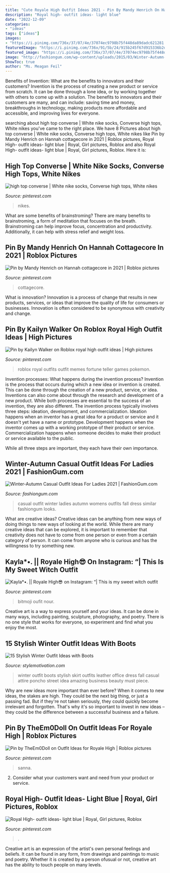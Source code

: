 ```yaml
---
title: "Cute Royale High Outfit Ideas 2021 - Pin By Mandy Henrich On Hannah Cottagecore In 2021"
description: "Royal high- outfit ideas- light blue"
date: "2022-12-09"
categories:
- "ideas"
tags: ["ideas"]
images:
- "https://i.pinimg.com/736x/37/07/4e/37074ec9798b75f448da89dadc621281.jpg"
featuredImage: "https://i.pinimg.com/736x/91/5b/24/915b245f67d915336b2d4ad871c64a24.jpg"
featured_image: "https://i.pinimg.com/736x/37/07/4e/37074ec9798b75f448da89dadc621281.jpg"
image: "http://fashiongum.com/wp-content/uploads/2015/03/Winter-Autumn-Casual-Outfit-Ideas-For-Ladies-39.jpg"
ShowToc: true
author: "Ms. Meagan Feil"
---
```



Benefits of Invention: What are the benefits to innovators and their customers?
Invention is the process of creating a new product or service from scratch. It can be done through a lone idea, or by working together with others to come up with a solution. The benefits to innovators and their customers are many, and can include: saving time and money, breakthroughs in technology, making products more affordable and accessible, and improving lives for everyone.

	

		
searching about high top converse | White nike socks, Converse high tops, White nikes you've came to the right place. We have 8 Pictures about high top converse | White nike socks, Converse high tops, White nikes like Pin by Mandy Henrich on Hannah cottagecore in 2021 | Roblox pictures, Royal High- outfit ideas- light blue | Royal, Girl pictures, Roblox and also Royal High- outfit ideas- light blue | Royal, Girl pictures, Roblox. Here it is:
		
    
## High Top Converse | White Nike Socks, Converse High Tops, White Nikes

<img loading=lazy src="https://i.pinimg.com/736x/37/07/4e/37074ec9798b75f448da89dadc621281.jpg" onerror="this.onerror=null;this.src='https://tse1.mm.bing.net/th?id=OIP.J0Wry4IWr5mgFUdG1ralwAHaJ3&amp;pid=15.1';" alt="high top converse | White nike socks, Converse high tops, White nikes">

_Source: pinterest.com_

>nikes. 

	

What are some benefits of brainstroming?
There are many benefits to brainstroming, a form of meditation that focuses on the breath. Brainstroming can help improve focus, concentration and productivity. Additionally, it can help with stress relief and weight loss.

    
## Pin By Mandy Henrich On Hannah Cottagecore In 2021 | Roblox Pictures

<img loading=lazy src="https://i.pinimg.com/736x/2d/0d/16/2d0d1623c4443057b767a9c7a294f84d.jpg" onerror="this.onerror=null;this.src='https://tse1.mm.bing.net/th?id=OIP.A413SI8SDyGu6wHrirtwSgHaGq&amp;pid=15.1';" alt="Pin by Mandy Henrich on Hannah cottagecore in 2021 | Roblox pictures">

_Source: pinterest.com_

>cottagecore. 

	

What is innovation?
Innovation is a process of change that results in new products, services, or ideas that improve the quality of life for consumers or businesses. Innovation is often considered to be synonymous with creativity and change.

    
## Pin By Kailyn Walker On Roblox Royal High Outfit Ideas | High Pictures

<img loading=lazy src="https://i.pinimg.com/736x/0a/28/93/0a28933fa879272ea35df89221e87d8e.jpg" onerror="this.onerror=null;this.src='https://tse1.mm.bing.net/th?id=OIP.Ud77JQewteRvrq1bRrbfeAHaHa&amp;pid=15.1';" alt="Pin by Kailyn Walker on Roblox royal high outfit ideas | High pictures">

_Source: pinterest.com_

>roblox royal outfits outfit memes fortune teller games pokemon. 

	

Invention processes: What happens during the invention process?
Invention is the process that occurs during which a new idea or invention is created. This can be done through the creation of a new product, service, or idea. Inventions can also come about through the research and development of a new product. While both processes are essential to the success of an invention, they are also different. 
The invention process typically involves three steps: ideation, development, and commercialization. Ideation happens when an inventor has a great idea for a product or service and it doesn't yet have a name or prototype. Development happens when the inventor comes up with a working prototype of their product or service. Commercialization happens when someone decides to make their product or service available to the public. 

While all three steps are important, they each have their own importance.

    
## Winter-Autumn Casual Outfit Ideas For Ladies 2021 | FashionGum.com

<img loading=lazy src="http://fashiongum.com/wp-content/uploads/2015/03/Winter-Autumn-Casual-Outfit-Ideas-For-Ladies-39.jpg" onerror="this.onerror=null;this.src='https://tse3.mm.bing.net/th?id=OIP.b4ml8maEfPTuqAPgzDu-WQHaLH&amp;pid=15.1';" alt="Winter-Autumn Casual Outfit Ideas For Ladies 2021 | FashionGum.com">

_Source: fashiongum.com_

>casual outfit winter ladies autumn womens outfits fall dress similar fashiongum looks. 

	

What are creative ideas?
Creative ideas can be anything from new ways of doing things to new ways of looking at the world. While there are many creative ideas that can be explored, it is important to remember that creativity does not have to come from one person or even from a certain category of person. It can come from anyone who is curious and has the willingness to try something new.

    
## Kayla*•. || Royale High😎 On Instagram: “| This Is My Sweet Witch Outfit

<img loading=lazy src="https://i.pinimg.com/736x/af/a5/02/afa502d36020613886985dfe6c244e67.jpg" onerror="this.onerror=null;this.src='https://tse1.mm.bing.net/th?id=OIP.FVAMUktIedLEZIZzekxlywHaHb&amp;pid=15.1';" alt="Kayla*•. || Royale High😎 on Instagram: “| This is my sweet witch outfit">

_Source: pinterest.com_

>bitmoji oufit nour. 

	

Creative art is a way to express yourself and your ideas. It can be done in many ways, including painting, sculpture, photography, and poetry. There is no one style that works for everyone, so experiment and find what you enjoy the most.

    
## 15 Stylish Winter Outfit Ideas With Boots

<img loading=lazy src="https://www.stylemotivation.com/wp-content/uploads/2013/12/15-Stylish-Winter-Outfit-Ideas-with-Boots-7.jpg" onerror="this.onerror=null;this.src='https://tse3.mm.bing.net/th?id=OIP.rcxjgTlWEm5gCzVnarROtgHaK3&amp;pid=15.1';" alt="15 Stylish Winter Outfit Ideas with Boots">

_Source: stylemotivation.com_

>winter outfit boots stylish skirt outfits leather office dress fall casual attire poncho street idea amazing business beauty must piece. 

	

Why are new ideas more important than ever before?
When it comes to new ideas, the stakes are high. They could be the next big thing, or just a passing fad. But if they're not taken seriously, they could quickly become irrelevant and forgotten. That's why it's so important to invest in new ideas – they could be the difference between a successful business and a failure.

    
## Pin By TheEm0Doll On Outfit Ideas For Royale High | Roblox Pictures

<img loading=lazy src="https://i.pinimg.com/736x/91/5b/24/915b245f67d915336b2d4ad871c64a24.jpg" onerror="this.onerror=null;this.src='https://tse1.mm.bing.net/th?id=OIP.qQoWP8cjvaIPE3zBJiNuhAHaIW&amp;pid=15.1';" alt="Pin by TheEm0Doll on Outfit Ideas for Royale High | Roblox pictures">

_Source: pinterest.com_

>sanna. 

	

2. Consider what your customers want and need from your product or service.

    
## Royal High- Outfit Ideas- Light Blue | Royal, Girl Pictures, Roblox

<img loading=lazy src="https://i.pinimg.com/736x/59/29/6d/59296d4ec75b83b9d2fc3de4d47e6aee.jpg" onerror="this.onerror=null;this.src='https://tse3.mm.bing.net/th?id=OIP.v3BjqagFcWwvhHO9j0x0vwHaGU&amp;pid=15.1';" alt="Royal High- outfit ideas- light blue | Royal, Girl pictures, Roblox">

_Source: pinterest.com_

>. 

	

Creative art is an expression of the artist's own personal feelings and beliefs. It can be found in any form, from drawings and paintings to music and poetry. Whether it is created by a person ofusual or not, creative art has the ability to touch people on many levels.

